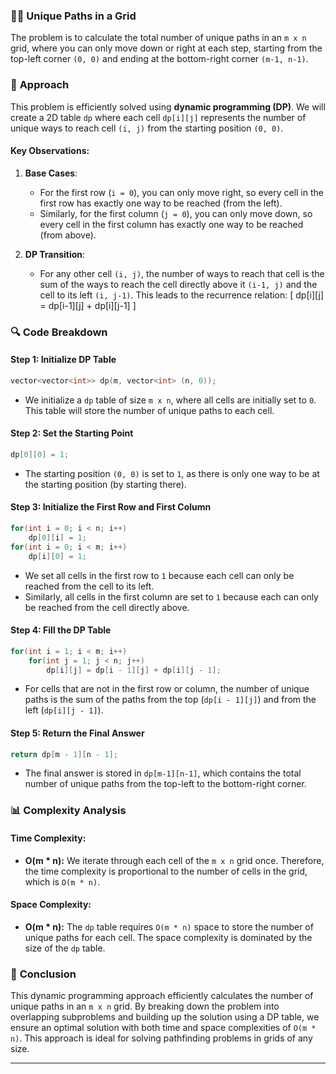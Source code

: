 ### 🚶‍♂️ **Unique Paths in a Grid**

The problem is to calculate the total number of unique paths in an `m x n` grid, where you can only move down or right at each step, starting from the top-left corner `(0, 0)` and ending at the bottom-right corner `(m-1, n-1)`.

### 🧠 **Approach**

This problem is efficiently solved using **dynamic programming (DP)**. We will create a 2D table `dp` where each cell `dp[i][j]` represents the number of unique ways to reach cell `(i, j)` from the starting position `(0, 0)`.

#### Key Observations:

1. **Base Cases**:
   - For the first row (`i = 0`), you can only move right, so every cell in the first row has exactly one way to be reached (from the left).
   - Similarly, for the first column (`j = 0`), you can only move down, so every cell in the first column has exactly one way to be reached (from above).

2. **DP Transition**:
   - For any other cell `(i, j)`, the number of ways to reach that cell is the sum of the ways to reach the cell directly above it `(i-1, j)` and the cell to its left `(i, j-1)`. This leads to the recurrence relation:
     \[
     dp[i][j] = dp[i-1][j] + dp[i][j-1]
     \]

### 🔍 **Code Breakdown**

#### Step 1: Initialize DP Table

```cpp
vector<vector<int>> dp(m, vector<int> (n, 0));
```

- We initialize a `dp` table of size `m x n`, where all cells are initially set to `0`. This table will store the number of unique paths to each cell.

#### Step 2: Set the Starting Point

```cpp
dp[0][0] = 1;
```

- The starting position `(0, 0)` is set to `1`, as there is only one way to be at the starting position (by starting there).

#### Step 3: Initialize the First Row and First Column

```cpp
for(int i = 0; i < n; i++)
    dp[0][i] = 1;
for(int i = 0; i < m; i++)
    dp[i][0] = 1;
```

- We set all cells in the first row to `1` because each cell can only be reached from the cell to its left.
- Similarly, all cells in the first column are set to `1` because each can only be reached from the cell directly above.

#### Step 4: Fill the DP Table

```cpp
for(int i = 1; i < m; i++)
    for(int j = 1; j < n; j++)
        dp[i][j] = dp[i - 1][j] + dp[i][j - 1];
```

- For cells that are not in the first row or column, the number of unique paths is the sum of the paths from the top (`dp[i - 1][j]`) and from the left (`dp[i][j - 1]`).

#### Step 5: Return the Final Answer

```cpp
return dp[m - 1][n - 1];
```

- The final answer is stored in `dp[m-1][n-1]`, which contains the total number of unique paths from the top-left to the bottom-right corner.

### 📊 **Complexity Analysis**

#### Time Complexity:
- **O(m * n):** We iterate through each cell of the `m x n` grid once. Therefore, the time complexity is proportional to the number of cells in the grid, which is `O(m * n)`.

#### Space Complexity:
- **O(m * n):** The `dp` table requires `O(m * n)` space to store the number of unique paths for each cell. The space complexity is dominated by the size of the `dp` table.

### 🌟 **Conclusion**

This dynamic programming approach efficiently calculates the number of unique paths in an `m x n` grid. By breaking down the problem into overlapping subproblems and building up the solution using a DP table, we ensure an optimal solution with both time and space complexities of `O(m * n)`. This approach is ideal for solving pathfinding problems in grids of any size.

---